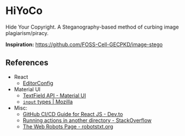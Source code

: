 # HiYoCo
Hide Your Copyright. A Steganography-based method of curbing image plagiarism/piracy.

**Inspiration:** https://github.com/FOSS-Cell-GECPKD/image-stego


## References
- React
    - [EditorConfig](https://editorconfig.org/)
- Material UI
    - [TextField API - Material UI](https://material-ui.com/api/text-field/)
    - [`input` types | Mozilla](https://developer.mozilla.org/en-US/docs/Web/HTML/Element/input#Form_%3Cinput%3E_types)
- Misc:
    - [GitHub CI/CD Guide for React JS - Dev.to](https://dev.to/dyarleniber/setting-up-a-ci-cd-workflow-on-github-actions-for-a-react-app-with-github-pages-and-codecov-4hnp)
    - [Running actions in another directory - StackOverflow](https://stackoverflow.com/a/58142276)
    - [The Web Robots Page - robotstxt.org](https://www.robotstxt.org/robotstxt.html)
